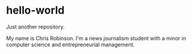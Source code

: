 # hello-world
Just another repository.

My name is Chris Robinson. I'm a news journalism student with a minor in computer science and entrepreneurial management.
